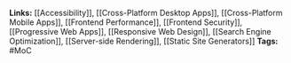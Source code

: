 **Links:** [[Accessibility]], [[Cross-Platform Desktop Apps]], [[Cross-Platform Mobile Apps]], [[Frontend Performance]], [[Frontend Security]], [[Progressive Web Apps]], [[Responsive Web Design]], [[Search Engine Optimization]], [[Server-side Rendering]], [[Static Site Generators]]
**Tags:** #MoC 